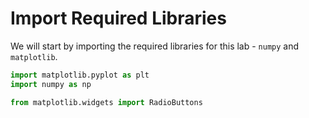 # Import Required Libraries

We will start by importing the required libraries for this lab - `numpy` and `matplotlib`.

```python
import matplotlib.pyplot as plt
import numpy as np

from matplotlib.widgets import RadioButtons
```
